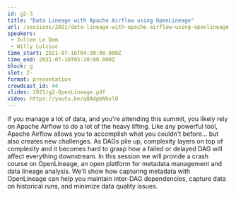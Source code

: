 ```yaml
---
id: g2-3
title: "Data Lineage with Apache Airflow using OpenLineage"
url: /sessions/2021/data-lineage-with-apache-airflow-using-openlineage
speakers:
 - Julien Le Dem
 - Willy Lulciuc
time_start: 2021-07-16T04:30:00.000Z
time_end: 2021-07-16T05:20:00.000Z
block: g
slot: 2-
format: presentation
crowdcast_id: 44
slides: 2021/g2-OpenLineage.pdf
video: https://youtu.be/qQAdpbNhxl8
---
```


If you manage a lot of data, and you're attending this summit, you likely rely on Apache Airflow to do a lot of the heavy lifting. Like any powerful tool, Apache Airflow allows you to accomplish what you couldn't before… but also creates new challenges. As DAGs pile up, complexity layers on top of complexity and it becomes hard to grasp how a failed or delayed DAG will affect everything downstream.
 In this session we will provide a crash course on OpenLineage, an open platform for metadata management and data lineage analysis. We'll show how capturing metadata with OpenLineage can help you maintain inter-DAG dependencies, capture data on historical runs, and minimize data quality issues.
